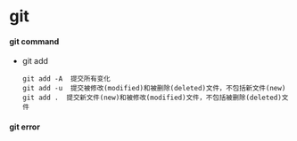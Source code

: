 # git

#### git command

* git add
    ```git
    git add -A  提交所有变化
    git add -u  提交被修改(modified)和被删除(deleted)文件，不包括新文件(new)
    git add .  提交新文件(new)和被修改(modified)文件，不包括被删除(deleted)文件
    ```




#### git error